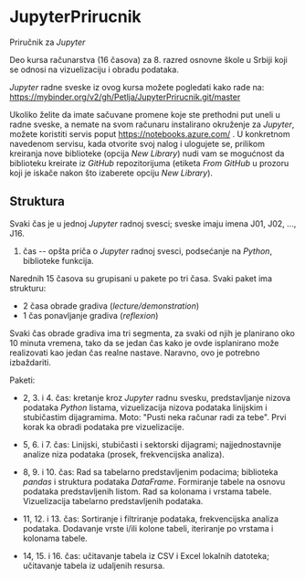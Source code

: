 # JupyterPrirucnik
Priručnik za _Jupyter_

Deo kursa računarstva (16 časova) za 8. razred osnovne škole u Srbiji koji se odnosi na vizuelizaciju i obradu podataka.

_Jupyter_ radne sveske iz ovog kursa možete pogledati kako rade na: https://mybinder.org/v2/gh/Petlja/JupyterPrirucnik.git/master

Ukoliko želite da imate sačuvane promene koje ste prethodni put uneli u radne sveske, a nemate na svom računaru instalirano okruženje za _Jupyter_, možete koristiti servis poput https://notebooks.azure.com/ . U konkretnom navedenom servisu, kada otvorite svoj nalog i ulogujete se, prilikom kreiranja nove biblioteke (opcija _New Library_) nudi vam se mogućnost da biblioteku kreirate iz _GitHub_ repozitorijuma (etiketa _From GitHub_ u prozoru koji je iskače nakon što izaberete opciju _New Library_).

## Struktura
Svaki čas je u jednoj _Jupyter_ radnoj svesci; sveske imaju imena J01, J02, ..., J16.

1. čas -- opšta priča o _Jupyter_ radnoj svesci, podsećanje na _Python_, biblioteke funkcija.

Narednih 15 časova su grupisani u pakete po tri časa. Svaki paket ima strukturu:

- 2 časa obrade gradiva (_lecture/demonstration_)
- 1 čas ponavljanje gradiva (_reflexion_)

Svaki čas obrade gradiva ima tri segmenta, za svaki od njih je planirano oko 10 minuta vremena,
tako da se jedan čas kako je ovde isplanirano može realizovati kao jedan čas realne nastave.
Naravno, ovo je potrebno izbaždariti.

Paketi:

- 2, 3. i 4. čas: kretanje kroz _Jupyter_ radnu svesku, predstavljanje nizova podataka _Python_ listama, vizuelizacija nizova podataka
linijskim i stubičastim dijagramima. Moto: "Pusti neka računar radi za tebe". Prvi korak ka obradi podataka pre vizuelizacije.

- 5, 6. i 7. čas: Linijski, stubičasti i sektorski dijagrami; najjednostavnije analize niza podataka (prosek, frekvencijska analiza).

- 8, 9. i 10. čas: Rad sa tabelarno predstavljenim podacima; biblioteka _pandas_ i struktura podataka _DataFrame_. Formiranje tabele na osnovu podataka predstavljenih listom. Rad sa kolonama i vrstama tabele. Vizuelizacija tabelarno predstavljenih podataka.

- 11, 12. i 13. čas: Sortiranje i filtriranje podataka, frekvencijska analiza podataka. Dodavanje vrste i/ili kolone tabeli, iteriranje po vrstama i kolonama tabele.

- 14, 15. i 16. čas: učitavanje tabela iz CSV i Excel lokalnih datoteka; učitavanje tabela iz udaljenih resursa.

